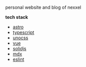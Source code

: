 personal website and blog of nexxel

**tech stack**

- [astro](https://astro.build)
- [typescript](https://typescriptlang.org)
- [unocss](https://unocss.dev)
- [vue](https://vuejs.org)
- [solidjs](https://solidjs.com)
- [mdx](https://mdxjs.com)
- [eslint](https://eslint.org/)


